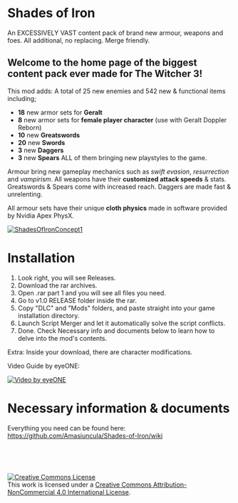 # Shades of Iron
An EXCESSIVELY VAST content pack of brand new armour, weapons and foes. All additional, no replacing. Merge friendly.


## Welcome to the home page of the biggest content pack ever made for **The Witcher 3!**

This mod adds:
A total of 25 new enemies and 542 new & functional items including;
- **18** new armor sets for **Geralt**
- **8** new armor sets for **female player character** (use with Geralt Doppler Reborn)
- **10** new **Greatswords**
- **20** new **Swords**
- **3** new **Daggers**
- **3** new **Spears**
ALL of them bringing new playstyles to the game.

Armour bring new gameplay mechanics such as *swift evasion*, *resurrection* and *vampirism*.
All weapons have their **customized attack speeds** & stats.
Greatswords & Spears come with increased reach. Daggers are made fast & unrelenting.

All armour sets have their unique **cloth physics** made in software provided by Nvidia Apex PhysX.

[![ShadesOfIronConcept1](https://user-images.githubusercontent.com/66921024/123814461-5f792600-d8fe-11eb-9a1d-42f060efb077.jpg)](https://www.youtube.com/watch?v=DxFzpGMHvSk&t "Trailer on Youtube - by Osail")

# **Installation**
1. Look right, you will see Releases.
2. Download the rar archives.
3. Open .rar part 1 and you will see all files you need.
4. Go to v1.0 RELEASE folder inside the rar.
5. Copy "DLC" and "Mods" folders, and paste straight into your game installation directory.
6. Launch Script Merger and let it automatically solve the script conflicts.
7. Done. Check Necessary info and documents below to learn how to delve into the mod's contents.

Extra: Inside your download, there are character modifications.

Video Guide by eyeONE:

[![Video by eyeONE](http://img.youtube.com/vi/RknQ7sicXdM/0.jpg)](https://www.youtube.com/watch?v=RknQ7sicXdM "How to Install - by eyeONE")

# **Necessary information & documents**
Everything you need can be found here: https://github.com/Amasiuncula/Shades-of-Iron/wiki

⠀ 
⠀⠀
⠀
⠀
⠀
 
⠀

<a rel="license" href="http://creativecommons.org/licenses/by-nc/4.0/"><img alt="Creative Commons License" style="border-width:0" src="https://i.creativecommons.org/l/by-nc/4.0/88x31.png" /></a><br />This work is licensed under a <a rel="license" href="http://creativecommons.org/licenses/by-nc/4.0/">Creative Commons Attribution-NonCommercial 4.0 International License</a>.

